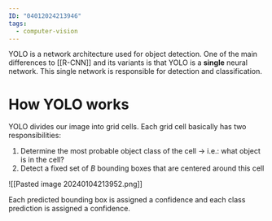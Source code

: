 ```yaml
---
ID: "04012024213946"
tags:
  - computer-vision
---
```

YOLO is a network architecture used for object detection. One of the main differences to [[R-CNN]] and its variants is that YOLO is a **single** neural network. This single network is responsible for detection and classification.

# How YOLO works
YOLO divides our image into grid cells. Each grid cell basically has two responsibilities:
1. Determine the most probable object class of the cell -> i.e.: what object is in the cell?
2. Detect a fixed set of $B$ bounding boxes that are centered around this cell

![[Pasted image 20240104213952.png]]

Each predicted bounding box is assigned a confidence and each class prediction is assigned a confidence.